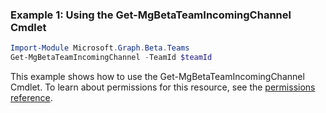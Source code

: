 ### Example 1: Using the Get-MgBetaTeamIncomingChannel Cmdlet
```powershell
Import-Module Microsoft.Graph.Beta.Teams
Get-MgBetaTeamIncomingChannel -TeamId $teamId
```
This example shows how to use the Get-MgBetaTeamIncomingChannel Cmdlet.
To learn about permissions for this resource, see the [permissions reference](/graph/permissions-reference).

